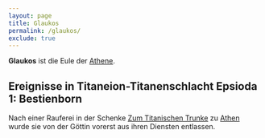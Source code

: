 ```yaml
---
layout: page
title: Glaukos
permalink: /glaukos/
exclude: true
---
```


**Glaukos** ist die Eule der [Athene](/athene/).

## Ereignisse in Titaneion-Titanenschlacht Epsioda 1: Bestienborn

Nach einer Rauferei in der Schenke [Zum Titanischen Trunke](/zum-titanischen-trunke/) zu [Athen](/athen/) wurde sie von der Göttin vorerst aus ihren Diensten entlassen. 
